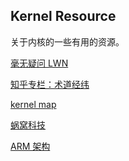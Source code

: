 ## Kernel Resource

关于内核的一些有用的资源。

[毫无疑问 LWN](https://lwn.net/Kernel/)

[知乎专栏：术道经纬](https://zhuanlan.zhihu.com/p/93289632)

[kernel map](https://makelinux.github.io/kernel/map/)

[蜗窝科技]([蜗窝科技](http://www.wowotech.net/))

[ARM 架构](https://www.zhihu.com/people/zhong-zou-ci-jian-lu/posts)
